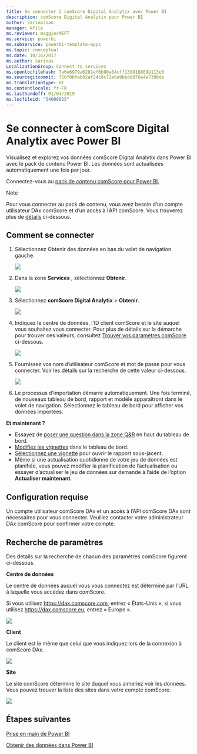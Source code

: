 ```yaml
---
title: Se connecter à comScore Digital Analytix avec Power BI
description: comScore Digital Analytix pour Power BI
author: SarinaJoan
manager: kfile
ms.reviewer: maggiesMSFT
ms.service: powerbi
ms.subservice: powerbi-template-apps
ms.topic: conceptual
ms.date: 10/16/2017
ms.author: sarinas
LocalizationGroup: Connect to services
ms.openlocfilehash: 7a6e6979a6281ef6b00a84cff138818869b113e6
ms.sourcegitcommit: 750f0bfab02af24c8c72e6e9bbdd876e4a7399de
ms.translationtype: HT
ms.contentlocale: fr-FR
ms.lasthandoff: 01/04/2019
ms.locfileid: "54008025"
---
```

# <a name="connect-to-comscore-digital-analytix-with-power-bi"></a>Se connecter à comScore Digital Analytix avec Power BI
Visualisez et explorez vos données comScore Digital Analytix dans Power BI avec le pack de contenu Power BI. Les données sont actualisées automatiquement une fois par jour.

Connectez-vous au [pack de contenu comScore pour Power BI.](https://app.powerbi.com/getdata/services/comscore)

>[!NOTE]
>Pour vous connecter au pack de contenu, vous avez besoin d’un compte utilisateur DAx comScore et d’un accès à l’API comScore. Vous trouverez plus de [détails](#Requirements) ci-dessous.

## <a name="how-to-connect"></a>Comment se connecter
1. Sélectionnez Obtenir des données en bas du volet de navigation gauche.
   
   ![](media/service-connect-to-connect-to/getdata.png)
2. Dans la zone **Services** , sélectionnez **Obtenir**.
   
   ![](media/service-connect-to-connect-to/services.png)
3. Sélectionnez **comScore Digital Analytix** \> **Obtenir**.
   
   ![](media/service-connect-to-connect-to/comscore.png)
4. Indiquez le centre de données, l’ID client comScore et le site auquel vous souhaitez vous connecter. Pour plus de détails sur la démarche pour trouver ces valeurs, consultez [Trouver vos paramètres comScore](#FindingParams) ci-dessous.
   
   ![](media/service-connect-to-connect-to/parameters.png)
5. Fournissez vos nom d’utilisateur comScore et mot de passe pour vous connecter. Voir les détails sur la recherche de cette valeur ci-dessous.
   
   ![](media/service-connect-to-connect-to/creds.png)
6. Le processus d’importation démarre automatiquement. Une fois terminé, de nouveaux tableau de bord, rapport et modèle apparaîtront dans le volet de navigation. Sélectionnez le tableau de bord pour afficher vos données importées.

**Et maintenant ?**

* Essayez de [poser une question dans la zone Q&R](consumer/end-user-q-and-a.md) en haut du tableau de bord.
* [Modifiez les vignettes](service-dashboard-edit-tile.md) dans le tableau de bord.
* [Sélectionnez une vignette](consumer/end-user-tiles.md) pour ouvrir le rapport sous-jacent.
* Même si une actualisation quotidienne de votre jeu de données est planifiée, vous pouvez modifier la planification de l’actualisation ou essayer d’actualiser le jeu de données sur demande à l’aide de l’option **Actualiser maintenant**.

<a name="Requirements"></a>

## <a name="system-requirements"></a>Configuration requise
Un compte utilisateur comScore DAx et un accès à l’API comScore DAx sont nécessaires pour vous connecter. Veuillez contacter votre administrateur DAx comScore pour confirmer votre compte.

<a name="FindingParams"></a>

## <a name="finding-parameters"></a>Recherche de paramètres
Des détails sur la recherche de chacun des paramètres comScore figurent ci-dessous.

**Centre de données**

Le centre de données auquel vous vous connectez est déterminé par l’URL à laquelle vous accédez dans comScore.

Si vous utilisez https://dax.comscore.com, entrez « États-Unis », si vous utilisez https://dax.comscore.eu, entrez « Europe ».

![](media/service-connect-to-connect-to/comscore_url.png) 

**Client**

Le client est le même que celui que vous indiquez lors de la connexion à comScore DAx.

![](media/service-connect-to-connect-to/comscore_signin.png) 

**Site**

Le site comScore détermine le site duquel vous aimeriez voir les données. Vous pouvez trouver la liste des sites dans votre compte comScore.

![](media/service-connect-to-connect-to/comscore_sites.png)

## <a name="next-steps"></a>Étapes suivantes
[Prise en main de Power BI](service-get-started.md)

[Obtenir des données dans Power BI](service-get-data.md)

